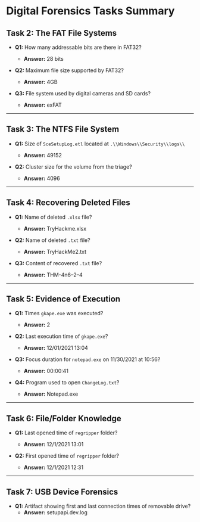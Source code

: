# Digital Forensics Tasks Summary

## Task 2: The FAT File Systems

- **Q1:** How many addressable bits are there in FAT32?
  - **Answer:** 28 bits

- **Q2:** Maximum file size supported by FAT32?
  - **Answer:** 4GB

- **Q3:** File system used by digital cameras and SD cards?
  - **Answer:** exFAT

---

## Task 3: The NTFS File System

- **Q1:** Size of `SceSetupLog.etl` located at `.\\Windows\\Security\\logs\\`
  - **Answer:** 49152

- **Q2:** Cluster size for the volume from the triage?
  - **Answer:** 4096

---

## Task 4: Recovering Deleted Files

- **Q1:** Name of deleted `.xlsx` file?
  - **Answer:** TryHackme.xlsx

- **Q2:** Name of deleted `.txt` file?
  - **Answer:** TryHackMe2.txt

- **Q3:** Content of recovered `.txt` file?
  - **Answer:** THM-4n6–2–4

---

## Task 5: Evidence of Execution

- **Q1:** Times `gkape.exe` was executed?
  - **Answer:** 2

- **Q2:** Last execution time of `gkape.exe`?
  - **Answer:** 12/01/2021 13:04

- **Q3:** Focus duration for `notepad.exe` on 11/30/2021 at 10:56?
  - **Answer:** 00:00:41

- **Q4:** Program used to open `ChangeLog.txt`?
  - **Answer:** Notepad.exe

---

## Task 6: File/Folder Knowledge

- **Q1:** Last opened time of `regripper` folder?
  - **Answer:** 12/1/2021 13:01

- **Q2:** First opened time of `regripper` folder?
  - **Answer:** 12/1/2021 12:31

---

## Task 7: USB Device Forensics

- **Q1:** Artifact showing first and last connection times of removable drive?
  - **Answer:** setupapi.dev.log
